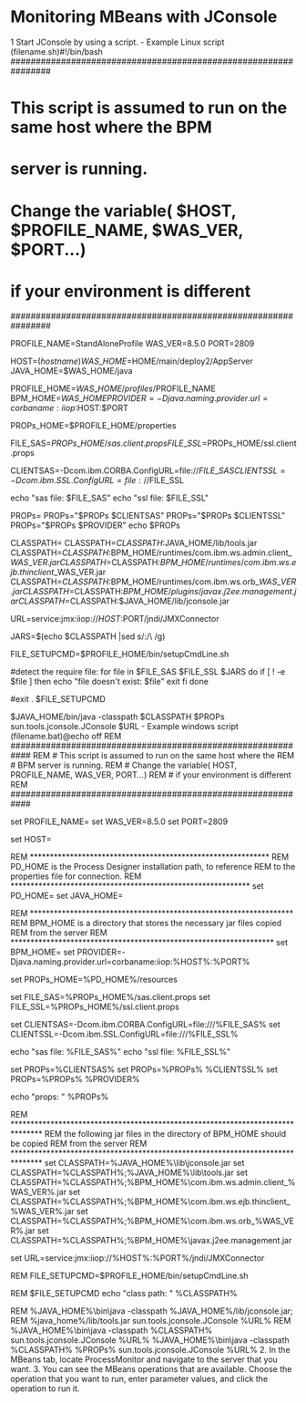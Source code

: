 # Monitoring MBeans with JConsole

1 Start JConsole by using a script.
    - Example Linux script (filename.sh)#!/bin/bash
################################################################
# This script is assumed to run on the same host where the BPM 
# server is running.
# Change the variable( $HOST, $PROFILE\_NAME, $WAS\_VER, $PORT...) 
# if your environment is different
################################################################

PROFILE\_NAME=StandAloneProfile
WAS\_VER=8.5.0
PORT=2809

HOST=$(hostname)
WAS\_HOME=$HOME/main/deploy2/AppServer
JAVA\_HOME=$WAS\_HOME/java

PROFILE\_HOME=$WAS\_HOME/profiles/$PROFILE\_NAME
BPM\_HOME=$WAS\_HOME
PROVIDER=-Djava.naming.provider.url=corbaname:iiop:$HOST:$PORT

PROPs\_HOME=$PROFILE\_HOME/properties

FILE\_SAS=$PROPs\_HOME/sas.client.props
FILE\_SSL=$PROPs\_HOME/ssl.client.props

CLIENTSAS=-Dcom.ibm.CORBA.ConfigURL=file://$FILE\_SAS
CLIENTSSL=-Dcom.ibm.SSL.ConfigURL=file://$FILE\_SSL

echo "sas file: $FILE\_SAS"
echo "ssl file: $FILE\_SSL"

PROPs=
PROPs="$PROPs $CLIENTSAS"
PROPs="$PROPs $CLIENTSSL"
PROPs="$PROPs $PROVIDER"
echo $PROPs

CLASSPATH=
CLASSPATH=$CLASSPATH:$JAVA\_HOME/lib/tools.jar
CLASSPATH=$CLASSPATH:$BPM\_HOME/runtimes/com.ibm.ws.admin.client\_$WAS\_VER.jar
CLASSPATH=$CLASSPATH:$BPM\_HOME/runtimes/com.ibm.ws.ejb.thinclient\_$WAS\_VER.jar
CLASSPATH=$CLASSPATH:$BPM\_HOME/runtimes/com.ibm.ws.orb\_$WAS\_VER.jar
CLASSPATH=$CLASSPATH:$BPM\_HOME/plugins/javax.j2ee.management.jar
CLASSPATH=$CLASSPATH:$JAVA\_HOME/lib/jconsole.jar

URL=service:jmx:iiop://$HOST:$PORT/jndi/JMXConnector

JARS=$(echo $CLASSPATH |sed s/:/\ /g)

FILE\_SETUPCMD=$PROFILE\_HOME/bin/setupCmdLine.sh

#detect the require file:
for file in $FILE\_SAS $FILE\_SSL $JARS
do 
    if [ ! -e $file ]
	then
	echo "file doesn't exist: $file"
	exit
    fi
done

#exit
. $FILE\_SETUPCMD

$JAVA\_HOME/bin/java -classpath $CLASSPATH $PROPs  sun.tools.jconsole.JConsole $URL
    - Example windows script (filename.bat)@echo off
REM ############################################################
REM # This script is assumed to run on the same host where the 
REM # BPM server is running.
REM # Change the variable( HOST, PROFILE\_NAME, WAS\_VER, PORT...)
REM # if your environment is different
REM ############################################################

set PROFILE\_NAME=
set WAS\_VER=8.5.0
set PORT=2809

set HOST=

REM ************************************************************
REM PD\_HOME is the Process Designer installation path, to reference 
REM to the properties file for connection.
REM ************************************************************
set PD\_HOME=
set JAVA\_HOME=

REM ******************************************************************
REM BPM\_HOME is a directory that stores the necessary jar files copied 
REM from the server
REM ******************************************************************
set BPM\_HOME=
set PROVIDER=-Djava.naming.provider.url=corbaname:iiop:%HOST%:%PORT%

set PROPs\_HOME=%PD\_HOME%/resources

set FILE\_SAS=%PROPs\_HOME%/sas.client.props
set FILE\_SSL=%PROPs\_HOME%/ssl.client.props

set CLIENTSAS=-Dcom.ibm.CORBA.ConfigURL=file:///%FILE\_SAS%
set CLIENTSSL=-Dcom.ibm.SSL.ConfigURL=file:///%FILE\_SSL%

echo "sas file: %FILE\_SAS%"
echo "ssl file: %FILE\_SSL%"

set PROPs=%CLIENTSAS%
set PROPs=%PROPs% %CLIENTSSL%
set PROPs=%PROPs% %PROVIDER%

echo "props: " %PROPs%

REM *******************************************************************************
REM the following jar files in the directory of BPM\_HOME should be copied 
REM from the server 
REM *******************************************************************************
set CLASSPATH=%JAVA\_HOME%\lib\jconsole.jar
set CLASSPATH=%CLASSPATH%;%JAVA\_HOME%\lib\tools.jar
set CLASSPATH=%CLASSPATH%;%BPM\_HOME%\com.ibm.ws.admin.client\_%WAS\_VER%.jar
set CLASSPATH=%CLASSPATH%;%BPM\_HOME%\com.ibm.ws.ejb.thinclient\_%WAS\_VER%.jar
set CLASSPATH=%CLASSPATH%;%BPM\_HOME%\com.ibm.ws.orb\_%WAS\_VER%.jar
set CLASSPATH=%CLASSPATH%;%BPM\_HOME%\javax.j2ee.management.jar

set URL=service:jmx:iiop://%HOST%:%PORT%/jndi/JMXConnector

REM FILE\_SETUPCMD=$PROFILE\_HOME/bin/setupCmdLine.sh

REM $FILE\_SETUPCMD
echo "class path: "  %CLASSPATH%

REM %JAVA\_HOME%\bin\java -classpath %JAVA\_HOME%/lib/jconsole.jar;
REM                 %java\_home%/lib/tools.jar sun.tools.jconsole.JConsole %URL%
REM %JAVA\_HOME%\bin\java -classpath %CLASSPATH% sun.tools.jconsole.JConsole %URL%
%JAVA\_HOME%\bin\java -classpath %CLASSPATH% %PROPs% sun.tools.jconsole.JConsole %URL%
2. In the MBeans tab, locate ProcessMonitor and navigate
to the server that you want.
3. You can see the MBeans operations that are available. Choose the
operation that you want to run, enter parameter values, and click
the operation to run it.